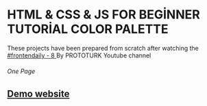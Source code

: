# HTML & CSS & JS FOR BEGİNNER TUTORİAL COLOR PALETTE 

<p>These projects have been prepared from scratch after watching the 
<a href="https://www.youtube.com/watch?v=V5oCDP4THQc&list=PLfAfrKyDRWrGze_1T1bUU0qA9RknVKI5J&index=19">#frontendaily - 8
</a>By PROTOTURK Youtube channel</p>

<h6>One Page<h6> 
  <h2> <a href="https://cookiebanner.netlify.app/" rel="nofollow">Demo website</a> </h2>
 